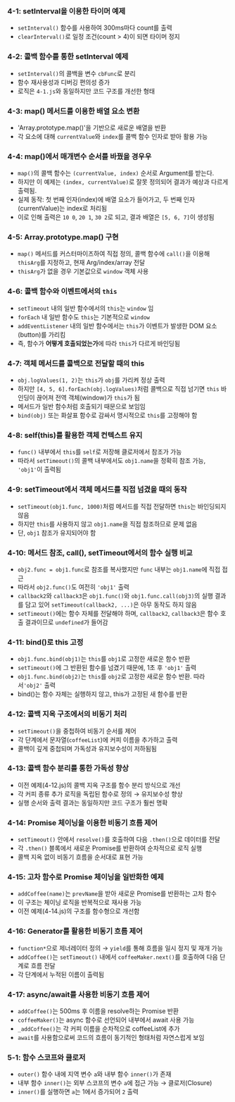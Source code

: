 ### 4-1: setInterval을 이용한 타이머 예제

- `setInterval()` 함수를 사용하여 300ms마다 count를 출력
- `clearInterval()`로 일정 조건(count > 4)이 되면 타이머 정지

### 4-2: 콜백 함수를 통한 setInterval 예제

- `setInterval()`의 콜백을 변수 `cbFunc`로 분리
- 함수 재사용성과 디버깅 편의성 증가
- 로직은 `4-1.js`와 동일하지만 코드 구조를 개선한 형태

### 4-3: map() 메서드를 이용한 배열 요소 변환

- 'Array.prototype.map()'을 기반으로 새로운 배열을 반환
- 각 요소에 대해 `currentValue`와 `index`를 콜백 함수 인자로 받아 활용 가능

### 4-4: map()에서 매개변수 순서를 바꿨을 경우우

- `map()`의 콜백 함수는 `(currentValue, index)` 순서로 Argument를 받는다.
- 하지만 이 예제는 `(index, currentValue)`로 잘못 정의되어 결과가 예상과 다르게 출력됨.
- 실제 동작: 첫 번째 인자(index)에 배열 요소가 들어가고, 두 번째 인자(currentValue)는 index로 처리됨
- 이로 인해 출력은 `10 0`, `20 1`, `30 2`로 되고, 결과 배열은 `[5, 6, 7]`이 생성됨

### 4-5: Array.prototype.map() 구현

- `map()` 메서드를 커스터마이즈하여 직접 정의, 콜백 함수에 `call()`을 이용해 `thisArg`를 지정하고, 현재 Arg/index/array 전달
- `thisArg`가 없을 경우 기본값으로 `window` 객체 사용

### 4-6: 콜백 함수와 이벤트에서의 `this`

- `setTimeout` 내의 일반 함수에서의 `this`는 `window` 임
- `forEach` 내 일반 함수도 `this`는 기본적으로 `window`
- `addEventListener` 내의 일반 함수에서는 `this`가 이벤트가 발생한 DOM 요소(button)를 가리킴
- 즉, 함수가 **어떻게 호출되었는가**에 따라 `this`가 다르게 바인딩됨

### 4-7: 객체 메서드를 콜백으로 전달할 때의 this

- `obj.logValues(1, 2)`는 `this`가 `obj`를 가리켜 정상 출력
- 하지만 `[4, 5, 6].forEach(obj.logValues)`처럼 콜백으로 직접 넘기면
  `this` 바인딩이 끊어져 전역 객체(window)가 `this`가 됨
- 메서드가 일반 함수처럼 호출되기 때문으로 보임임
- `bind(obj)` 또는 화살표 함수로 감싸서 명시적으로 `this`를 고정해야 함

### 4-8: self(this)를 활용한 객체 컨텍스트 유지

- `func()` 내부에서 `this`를 `self`로 저장해 클로저에서 참조가 가능
- 따라서 `setTimeout()`의 콜백 내부에서도 `obj1.name`을 정확히 참조 가능, `'obj1'`이 출력됨

### 4-9: setTimeout에서 객체 메서드를 직접 넘겼을 때의 동작

- `setTimeout(obj1.func, 1000)`처럼 메서드를 직접 전달하면 `this`는 바인딩되지 않음
- 하지만 `this`를 사용하지 않고 `obj1.name`을 직접 참조하므로 문제 없음
- 단, `obj1` 참조가 유지되어야 함

### 4-10: 메서드 참조, call(), setTimeout에서의 함수 실행 비교

- `obj2.func = obj1.func`로 참조를 복사했지만 `func` 내부는 `obj1.name`에 직접 접근
- 따라서 `obj2.func()`도 여전히 `'obj1'` 출력
- `callback2`와 `callback3`은 `obj1.func()`와 `obj1.func.call(obj3)`의 실행 결과를 담고 있어
  `setTimeout(callback2, ...)`은 아무 동작도 하지 않음
- `setTimeout()`에는 함수 자체를 전달해야 하며, `callback2`, `callback3`은 함수 호출 결과이므로 `undefined`가 들어감

### 4-11: bind()로 this 고정

- `obj1.func.bind(obj1)`는 `this`를 `obj1`로 고정한 새로운 함수 반환
- `setTimeout()`에 그 반환된 함수를 넘겼기 때문에, 1초 후 `'obj1'` 출력
- `obj1.func.bind(obj2)`는 `this`를 `obj2`로 고정한 새로운 함수 반환. 따라서`'obj2'` 출력
- bind()는 함수 자체는 실행하지 않고, this가 고정된 새 함수를 반환

### 4-12: 콜백 지옥 구조에서의 비동기 처리

- `setTimeout()`을 중첩하여 비동기 순서를 제어
- 각 단계에서 문자열(`coffeeList`)에 커피 이름을 추가하고 출력
- 콜백이 깊게 중첩되며 가독성과 유지보수성이 저하됨됨

### 4-13: 콜백 함수 분리를 통한 가독성 향상

- 이전 예제(4-12.js)의 콜백 지옥 구조를 함수 분리 방식으로 개선
- 각 커피 종류 추가 로직을 독립된 함수로 정의 → 유지보수성 향상
- 실행 순서와 출력 결과는 동일하지만 코드 구조가 훨씬 명확

### 4-14: Promise 체이닝을 이용한 비동기 흐름 제어

- `setTimeout()` 안에서 `resolve()`를 호출하여 다음 `.then()`으로 데이터를 전달
- 각 `.then()` 블록에서 새로운 Promise를 반환하여 순차적으로 로직 실행
- 콜백 지옥 없이 비동기 흐름을 순서대로 표현 가능

### 4-15: 고차 함수로 Promise 체이닝을 일반화한 예제

- `addCoffee(name)`는 `prevName`을 받아 새로운 Promise를 반환하는 고차 함수
- 이 구조는 체이닝 로직을 반복적으로 재사용 가능
- 이전 예제(4-14.js)의 구조를 함수형으로 개선함

### 4-16: Generator를 활용한 비동기 흐름 제어

- `function*`으로 제너레이터 정의 → `yield`를 통해 흐름을 일시 정지 및 재개 가능
- `addCoffee()`는 `setTimeout()` 내에서 `coffeeMaker.next()`를 호출하여 다음 단계로 흐름 전달
- 각 단계에서 누적된 이름이 출력됨

### 4-17: async/await를 사용한 비동기 흐름 제어

- `addCoffee()`는 500ms 후 이름을 resolve하는 Promise 반환
- `coffeeMaker()`는 async 함수로 선언되어 내부에서 await 사용 가능
- `_addCoffee()`는 각 커피 이름을 순차적으로 coffeeList에 추가
- `await`를 사용함으로써 코드의 흐름이 동기적인 형태처럼 자연스럽게 보임

### 5-1: 함수 스코프와 클로저

- `outer()` 함수 내에 지역 변수 `a`와 내부 함수 `inner()`가 존재
- 내부 함수 `inner()`는 외부 스코프의 변수 `a`에 접근 가능 → 클로저(Closure)
- `inner()`를 실행하면 `a`는 1에서 증가되어 `2` 출력
